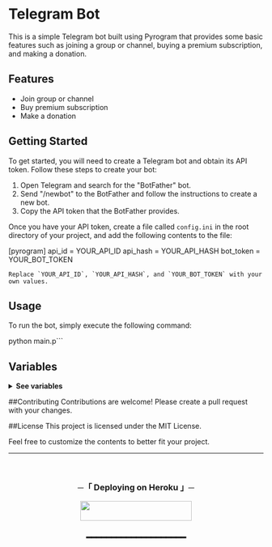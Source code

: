 # Telegram Bot

This is a simple Telegram bot built using Pyrogram that provides some basic features such as joining a group or channel, buying a premium subscription, and making a donation.

## Features

- Join group or channel
- Buy premium subscription
- Make a donation

## Getting Started

To get started, you will need to create a Telegram bot and obtain its API token. Follow these steps to create your bot:

1. Open Telegram and search for the "BotFather" bot.
2. Send "/newbot" to the BotFather and follow the instructions to create a new bot.
3. Copy the API token that the BotFather provides.

Once you have your API token, create a file called `config.ini` in the root directory of your project, and add the following contents to the file:

[pyrogram]
api_id = YOUR_API_ID
api_hash = YOUR_API_HASH
bot_token = YOUR_BOT_TOKEN


```Replace `YOUR_API_ID`, `YOUR_API_HASH`, and `YOUR_BOT_TOKEN` with your own values.```

## Usage

To run the bot, simply execute the following command:


python main.p```


## Variables

<details>
  <summary><b>See variables</b></summary>
<br/>

- `API_HASH` Your API Hash from my.telegram.org
- `API_ID` Your API ID from my.telegram.org
- `BOT_TOKEN` Your bot token from @BotFather

</details>



##Contributing
Contributions are welcome! Please create a pull request with your changes.

##License
This project is licensed under the MIT License.

Feel free to customize the contents to better fit your project.


---
<br/>

<h3 align="center">
   ─「 Deploying on Heroku 」─

</h3>

<p align="center"><a href="https://dashboard.heroku.com/new?template=https://github.com/Shinigamibots5/akimax"> <img src="https://img.shields.io/badge/Deploy%20On%20Heroku-black?style=for-the-badge&logo=heroku" width="220" height="38.45"/></a></p>

<h3 align="center">
━━━━━━━━━━━━━━━━━━━━


</p>

</details>


